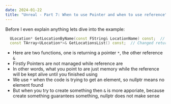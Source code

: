 ```yaml
---
date: 2024-01-22
title: "Unreal - Part 7: When to use Pointer and when to use reference"
---
```

Before I even explain anything lets dive into the example:
```cpp
  ULocation* GetLocationByName(const FString& LocationName) const;  // Changed return type
  const TArray<ULocation*>& GetLocationsList() const;  // Changed return type
```
- Here are two functions, one is returning a pointer `*`, the other reference `&`
- Firstly Pointers are not managed while reference are
- In other words, what you point to are just memory while the reference will be kept alive until you finished using
- We use `*` when the code is trying to get an element, so nullptr means no element found
- But when you try to create something then `&` is more apporiate, because create something guarantees something, nullptr does not make sense

